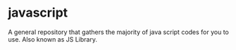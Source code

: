 # javascript
A general repository that gathers the majority of java script codes for you to use. Also known as JS Library.

